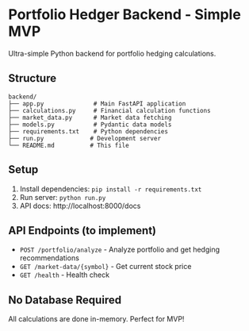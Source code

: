 # Portfolio Hedger Backend - Simple MVP

Ultra-simple Python backend for portfolio hedging calculations.

## Structure
```
backend/
├── app.py              # Main FastAPI application
├── calculations.py     # Financial calculation functions
├── market_data.py      # Market data fetching
├── models.py           # Pydantic data models
├── requirements.txt    # Python dependencies
├── run.py             # Development server
└── README.md          # This file
```

## Setup
1. Install dependencies: `pip install -r requirements.txt`
2. Run server: `python run.py`
3. API docs: http://localhost:8000/docs

## API Endpoints (to implement)
- `POST /portfolio/analyze` - Analyze portfolio and get hedging recommendations
- `GET /market-data/{symbol}` - Get current stock price
- `GET /health` - Health check

## No Database Required
All calculations are done in-memory. Perfect for MVP!